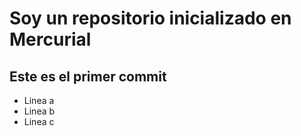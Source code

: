 # Soy un repositorio inicializado en Mercurial
## Este es el primer commit
+ Linea a
+ Linea b
+ Linea c